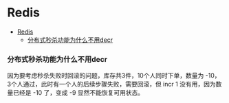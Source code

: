# Redis

- [Redis](#redis)
  - [分布式秒杀功能为什么不用decr](#分布式秒杀功能为什么不用decr)

### 分布式秒杀功能为什么不用decr
因为要考虑秒杀失败时回滚的问题，库存共3件，10个人同时下单，数量为 -10，3个人通过，此时有一个人的后续步骤失败，需要回滚，但 incr 1 没有用，因为数量已经是 -10 了，变成 -9 显然不能恢复可用状态。
